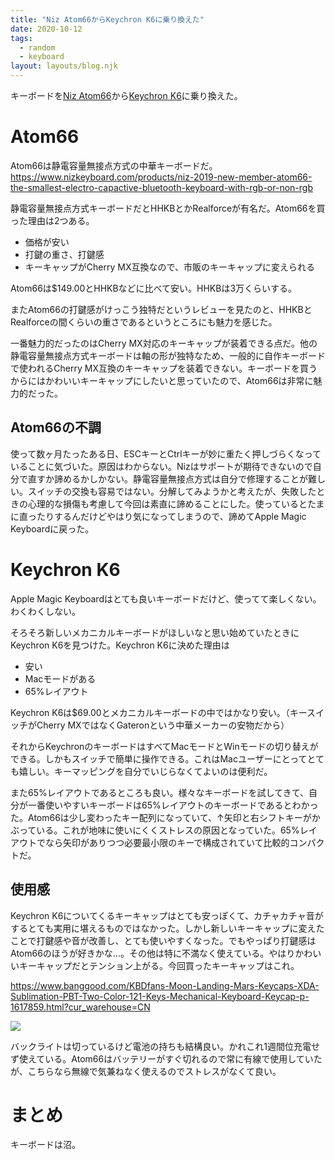 ```yaml
---
title: "Niz Atom66からKeychron K6に乗り換えた"
date: 2020-10-12
tags:
  - random
  - keyboard
layout: layouts/blog.njk
---
```


キーボードを[Niz Atom66](https://www.nizkeyboard.com/products/niz-2019-new-member-atom66-the-smallest-electro-capactive-bluetooth-keyboard-with-rgb-or-non-rgb)から[Keychron K6](https://www.keychron.com/products/keychron-k6-wireless-mechanical-keyboard)に乗り換えた。

# Atom66

Atom66は静電容量無接点方式の中華キーボードだ。
https://www.nizkeyboard.com/products/niz-2019-new-member-atom66-the-smallest-electro-capactive-bluetooth-keyboard-with-rgb-or-non-rgb

静電容量無接点方式キーボードだとHHKBとかRealforceが有名だ。Atom66を買った理由は2つある。

- 価格が安い
- 打鍵の重さ、打鍵感
- キーキャップがCherry MX互換なので、市販のキーキャップに変えられる

Atom66は$149.00とHHKBなどに比べて安い。HHKBは3万くらいする。

またAtom66の打鍵感がけっこう独特だというレビューを見たのと、HHKBとRealforceの間くらいの重さであるというところにも魅力を感じた。

一番魅力的だったのはCherry MX対応のキーキャップが装着できる点だ。他の静電容量無接点方式キーボードは軸の形が独特なため、一般的に自作キーボードで使われるCherry MX互換のキーキャップを装着できない。キーボードを買うからにはかわいいキーキャップにしたいと思っていたので、Atom66は非常に魅力的だった。

## Atom66の不調

使って数ヶ月たったある日、ESCキーとCtrlキーが妙に重たく押しづらくなっていることに気づいた。原因はわからない。Nizはサポートが期待できないので自分で直すか諦めるかしかない。静電容量無接点方式は自分で修理することが難しい。スイッチの交換も容易ではない。分解してみようかと考えたが、失敗したときの心理的な損傷も考慮して今回は素直に諦めることにした。使っているとたまに直ったりするんだけどやはり気になってしまうので、諦めてApple Magic Keyboardに戻った。

# Keychron K6

Apple Magic Keyboardはとても良いキーボードだけど、使ってて楽しくない。わくわくしない。

そろそろ新しいメカニカルキーボードがほしいなと思い始めていたときにKeychron K6を見つけた。Keychron K6に決めた理由は

- 安い
- Macモードがある
- 65%レイアウト

Keychron K6は$69.00とメカニカルキーボードの中ではかなり安い。（キースイッチがCherry MXではなくGateronという中華メーカーの安物だから）

それからKeychronのキーボードはすべてMacモードとWinモードの切り替えができる。しかもスイッチで簡単に操作できる。これはMacユーザーにとってとても嬉しい。キーマッピングを自分でいじらなくてよいのは便利だ。

また65%レイアウトであるところも良い。様々なキーボードを試してきて、自分が一番使いやすいキーボードは65%レイアウトのキーボードであるとわかった。Atom66は少し変わったキー配列になっていて、↑矢印と右シフトキーがかぶっている。これが地味に使いにくくストレスの原因となっていた。65%レイアウトでなら矢印がありつつ必要最小限のキーで構成されていて比較的コンパクトだ。

## 使用感

Keychron K6についてくるキーキャップはとても安っぽくて、カチャカチャ音がするとても実用に堪えるものではなかった。しかし新しいキーキャップに変えたことで打鍵感や音が改善し、とても使いやすくなった。でもやっぱり打鍵感はAtom66のほうが好きかな…。その他は特に不満なく使えている。やはりかわいいキーキャップだとテンション上がる。今回買ったキーキャップはこれ。

https://www.banggood.com/KBDfans-Moon-Landing-Mars-Keycaps-XDA-Sublimation-PBT-Two-Color-121-Keys-Mechanical-Keyboard-Keycap-p-1617859.html?cur_warehouse=CN

![](https://pbs.twimg.com/media/EkHW1kzU0AEKkV1?format=jpg&name=medium)

バックライトは切っているけど電池の持ちも結構良い。かれこれ1週間位充電せず使えている。Atom66はバッテリーがすぐ切れるので常に有線で使用していたが、こちらなら無線で気兼ねなく使えるのでストレスがなくて良い。

# まとめ
キーボードは沼。